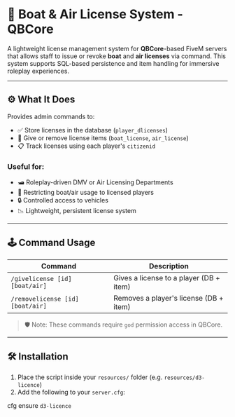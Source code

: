 # 🪪 Boat & Air License System - QBCore

A lightweight license management system for **QBCore**-based FiveM servers that allows staff to issue or revoke **boat** and **air licenses** via command. This system supports SQL-based persistence and item handling for immersive roleplay experiences.

---

## ⚙️ What It Does

Provides admin commands to:

- ✅ Store licenses in the database (`player_dlicenses`)
- 🎫 Give or remove license items (`boat_license`, `air_license`)
- 📋 Track licenses using each player's `citizenid`

### Useful for:

- 🛥️ Roleplay-driven DMV or Air Licensing Departments
- 🚁 Restricting boat/air usage to licensed players
- 🔒 Controlled access to vehicles
- 📉 Lightweight, persistent license system

---

## 🕹️ Command Usage

| Command | Description |
|--------|-------------|
| `/givelicense [id] [boat/air]` | Gives a license to a player (DB + item) |
| `/removelicense [id] [boat/air]` | Removes a player's license (DB + item) |

> 🛡️ Note: These commands require `god` permission access in QBCore.

---

## 🛠️ Installation

1. Place the script inside your `resources/` folder (e.g. `resources/d3-licence`)
2. Add the following to your `server.cfg`:

cfg
ensure `d3-licence`
